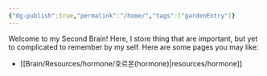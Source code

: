 ```yaml
---
{"dg-publish":true,"permalink":"/home/","tags":["gardenEntry"]}
---
```


Welcome to my Second Brain! Here, I store thing that are important, but yet to complicated to remember by my self. 
Here are some pages you may like:
- [[Brain/Resources/hormone/호르몬(hormone)\|resources/hormone]]